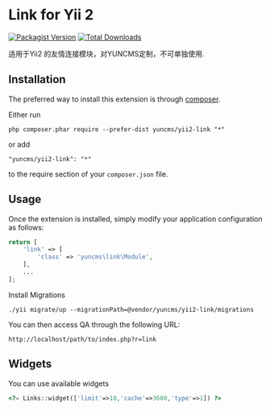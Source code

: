 Link for Yii 2
=======

[![Packagist Version](https://img.shields.io/packagist/v/yuncms/yii2-link.svg?style=flat-square)](https://packagist.org/packages/yuncms/yii2-link)
[![Total Downloads](https://img.shields.io/packagist/dt/yuncms/yii2-link.svg?style=flat-square)](https://packagist.org/packages/yuncms/yii2-link)

适用于Yii2 的友情连接模块，对YUNCMS定制，不可单独使用.

Installation
------------

The preferred way to install this extension is through [composer](http://getcomposer.org/download/).

Either run

```
php composer.phar require --prefer-dist yuncms/yii2-link "*"
```

or add

```
"yuncms/yii2-link": "*"
```

to the require section of your `composer.json` file.

Usage
-----

Once the extension is installed, simply modify your application configuration as follows:

```php
return [
	'link' => [
		'class' => 'yuncms\link\Module',
	],
	...
];
```

Install Migrations

````./yii migrate/up --migrationPath=@vendor/yuncms/yii2-link/migrations````

You can then access QA through the following URL:

```
http://localhost/path/to/index.php?r=link
```

Widgets
-----

You can use available widgets
```php
<?= Links::widget(['limit'=>10,'cache'=>3600,'type'=>1]) ?>
```
